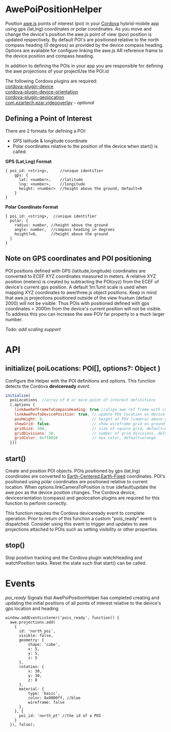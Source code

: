 AwePoiPositionHelper
====================

Position [awe.js](https://github.com/awe-media/awe.js) points of interest (poi) in your [Cordova](https://cordova.apache.org/) hybrid-mobile app using gps (lat,lng) coordinates or polar coordinates. 
As you move and change the device's position the awe.js point of view (pov) position is updated respectively. By default POI's are positioned relative to the north compass heading (0 degress) as provided by the device compass heading. Options are available for configure linking the awe.js AR reference frame to the device 
position and compass heading.

In addition to defining the POIs in your app you are responsible for defining the awe projections of your projectUse the POI.id 

The following Cordova plugins are required:  
  [cordova-plugin-device](https://cordova.apache.org/docs/en/latest/reference/cordova-plugin-device/index.html)  
  [cordova-plugin-device-orientation](https://cordova.apache.org/docs/en/latest/reference/cordova-plugin-device-orientation/index.html)  
  [cordova-plugin-geolocation](https://cordova.apache.org/docs/en/latest/reference/cordova-plugin-geolocation/index.html)   
  [com.ezartech.ezar.videooverlay](https://www.ezartech.com/docsvideooverlay) - *optional*

Defining a Point of Interest
----------------------------

There are 2 formats for defining a POI: 
* GPS latitude & longitude coordinate
* Polar coordinates relative to the position of the device when start() is called.

**GPS (Lat,Lng) Format**  

```
{ poi_id: <string>,     //unique identifier  
    gps: {  
      lat: <number>,    //latitude  
      lng: <number>,    //longitude  
      height: <number>  //height above the ground, default=0   
    }  
}
```

**Polar Coordinate Format**  
```
{ poi_id: <string>,  //unique identifier
  polar: {
    radius: number, //height above the ground 
    angle: number,  //compass heading in degrees
    height?=0,      //height above the ground
  } 
}
```

Note on GPS coordinates and POI positioning
-------------------------------------------
POI positions defined with GPS (latitude,longitude) coordinates are converted to ECEF XYZ coordinates measured in meters. A relative XYZ position (meters) is created by subtracting the POI(xyz) from the ECEF of device's current gps position. A default 1m:1unit scale is used when mapping XYZ coordinates to awe/three.js object positions. Keep in mind that awe.js projections positioned outside of the view frustum (default 2000) will not be visible. Thus POIs with positioned defined with gps coordinates > 2000m from the device's current position will not be visible. To address this you can increase the awe POV far property to a much larger number. 

*Todo: add scaling support*

# API

initialize( poiLocations: POI[], options?: Object )
-------------------------------------------------

  Configure the Helper with the POI definitions and options. This function detects the Cordova
  **deviceready** event.
```javascript
initialize( 
  poiLocations  //array of 0 or more point of interest definitions  
  [,options { 
    linkAweRefFrameToCompassHeading: true //align awe ref frame with compass due north (deg 0)
    linkAwePovToDevicePosition: true, // update POV location as device position changes
    povHeight: 0,                     // height of POV (camera) above ground plane, default=0 
    showGrid: false,                  // show wireframe grid on ground plane, default=false
    gridSize: 500,                    // size of square grid, default=500
    gridDivisions: 10,                // number of grid divisions, default=10
    gridColor: 0xff8010               // hex color, default=orange
  }])
```

start()
--------
      
  Create and position POI objects. POIs positioned by gps (lat,lng) coordinates are converted to [Earth-Centered,Earth-Fixed](https://en.wikipedia.org/wiki/ECEF) coordinates. POI's positioned using polar coordinates are positioned relative to current location. When options.linkCameraToPosition is true (default)update the awe.pov as the device position changes. The Cordova device, deviceorientation (compass) and geolocation plugins are required for this function to perform correctly. 

  This function requires the Cordova deviceready event to complete operation. Prior to return of this function a custom "pois_ready" event is dispatched. Consider using this event to trigger and updates to awe projections attached to POIs such as setting visibility or other properties.


stop()
------

Stop position tracking and the Cordova plugin watchHeading and watchPosition tasks. Reset the state such that start() can be called.

# Events

*poi_ready*
Signals that AwePoiPositionHelper has completed creating and updating the initial positions of all points of interest relative to the device's gps location and heading

```
window.addEventListener('pois_ready', function() {
  awe.projections.add(
    {                            
      id: 'north_poi',
      visible: false,
      geometry: {
          shape: 'cube',
          x: 5,
          y: 5,
          z: 5
      },
      rotation: {
          x: 30,
          y: 30,
          z: 0
      },
      material: {
          type: 'basic',
          color: 0x0000ff, //blue
          wireframe: false
      },
    }, {
      poi_id: 'north_pt' //the id of a POI
    }
  }), false);
```



